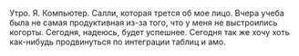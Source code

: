Утро. Я. Компьютер. Салли, которая трется об мое лицо.
Вчера учеба была не самая продуктивная из-за того, что у меня не выстроились когорты. Сегодня, надеюсь, будет успешнее.
Сегодня так же хочу хоть как-нибудь продвинуться по интеграции таблиц и амо.

